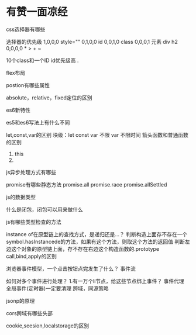 # 有赞一面凉经

css选择器有哪些

选择器的优先级
1,0,0,0 style=""
0,1,0,0 id
0,0,1,0 class
0,0,0,1 元素 div h2
0,0,0,0 * > + ~ 

10个class和一个ID id优先级高
.

flex布局

postion有哪些属性

absolute，relative，fixed定位的区别

es6新特性

es5和es6写法上有什么不同

let,const,var的区别
块级：let  const
var 不限
var 不限时间
箭头函数和普通函数的区别
1. this
2. 

js异步处理方式有哪些

promise有哪些静态方法
promise.all
promise.race
promise.allSettled

js的数据类型


什么是闭包，闭包可以用来做什么

js有哪些类型检查的方法

instance of在原型链上的查找方式，是递归还是...？
判断构造上面存不存在一个symbol.hasInstancede的方法，如果有这个方法，则取这个方法的返回值
判断左边这个对象的原型链上面，存不存在右边这个构造函数的.prototype
call,bind,apply的区别

浏览器事件模型，一个点击按钮点完发生了什么？
事件流

如何对多个事件进行处理？
1.有一万个li节点，给这些节点绑上事件？ 事件代理
全局事件(定时器)一定要清理
跨域，同源策略

jsonp的原理

cors跨域有哪些头部

cookie,seesion,localstorage的区别